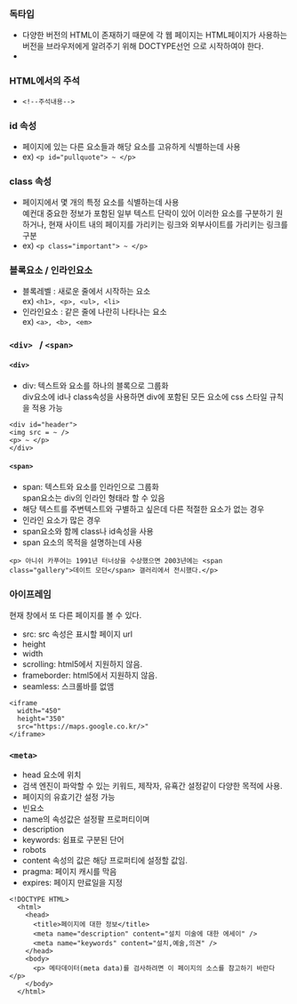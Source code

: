 ### 독타입
- 다양한 버전의 HTML이 존재하기 때문에 각 웹 페이지는 HTML페이지가 사용하는 버전을 브라우저에게 알려주기 위해 DOCTYPE선언 으로 시작하여야 한다.
- <!DOCTYPE html>

### HTML에서의 주석
- ```<!--주석내용-->```

### id 속성
- 페이지에 있는 다른 요소들과 해당 요소를 고유하게 식별하는데 사용
- ex) ``` <p id="pullquote"> ~ </p> ```

### class 속성
- 페이지에서 몇 개의 특정 요소를 식별하는데 사용 <br />
예컨대 중요한 정보가 포함된 일부 텍스트 단락이 있어 이러한 요소를 구분하기 원하거나, 현재 사이트 내의 페이지를 가리키는 링크와 외부사이트를 가리키는 링크를 구분
- ex) ```<p class="important"> ~ </p>```

### 블록요소 / 인라인요소
- 블록레벨 : 새로운 줄에서 시작하는 요소 <br />
 ex) ```<h1>, <p>, <ul>, <li>```
- 인라인요소 : 같은 줄에 나란히 나타나는 요소 <br />
ex) ```<a>, <b>, <em>```

### ```<div> ``` / ```<span> ```
#### ```<div> ```
- div: 텍스트와 요소를 하나의 블록으로 그룹화 <br />
  div요소에 id나 class속성을 사용하면 div에 포함된 모든 요소에 css 스타일 규칙을 적용 가능
```
<div id="header">
<img src = ~ />
<p> ~ </p>
</div>
```

#### ```<span> ```
- span: 텍스트와 요소를 인라인으로 그룹화  <br />
 span요소는 div의 인라인 형태라 할 수 있음
 - 해당 텍스트를 주변텍스트와 구별하고 싶은데 다른 적절한 요소가 없는 경우
 - 인라인 요소가 많은 경우
- span요소와 함께 class나 id속성을 사용
 - span 요소의 목적을 설명하는데 사용
```
<p> 아니쉬 카푸어는 1991년 터너상을 수상했으면 2003년에는 <span class="gallery">데이트 모던</span> 갤러리에서 전시했다.</p>
```

### 아이프레임
현재 창에서 또 다른 페이지를 볼 수 있다.
 - src: src 속성은 표시할 페이지 url
 - height
 - width
 - scrolling: html5에서 지원하지 않음.
 - frameborder: html5에서 지원하지 않음.
 - seamless: 스크롤바를 없앰
```
<iframe
  width="450"
  height="350"
  src="https://maps.google.co.kr/>"
</iframe>
```

### ```<meta>```
- head 요소에 위치
- 검색 엔진이 파악할 수 있는 키워드, 제작자, 유횩간 설정같이 다양한 목적에 사용.
- 페이지의 유효기간 설정 가능
- 빈요소
- name의 속성값은 설정팔 프로퍼티이며
 - description
 - keywords: 쉼표로 구분된 단어
 - robots
- content 속성의 값은 해당 프로퍼티에 설정할 값임.
 - pragma: 페이지 캐시를 막음
 - expires: 페이지 만료일을 지정
```
<!DOCTYPE HTML>
  <html>
    <head>
      <title>페이지에 대한 정보</title>
      <meta name="description" content="설치 미술에 대한 에세이" />
      <meta name="keywords" content="설치,예술,의견" />
    </head>
    <body>
      <p> 메타데이터(meta data)를 검사하려면 이 페이지의 소스를 참고하기 바란다</p>
    </body>
  </html>

